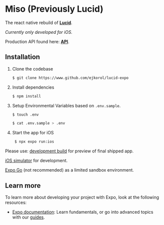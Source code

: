 # Miso (Previously Lucid)

The react native rebuild of [**Lucid**](https://www.github.com/ejkorol/jason-korol-capstone).

_Currently only developed for iOS._

Production API found here: [**API**](https://www.github.com/ejkorol/lucid-api).

## Installation

1. Clone the codebase

    ```bash
    $ git clone https://www.github.com/ejkorol/lucid-expo
    ```

2. Install dependencies

   ```bash
   $ npm install
   ```

3. Setup Environmental Variables based on `.env.sample`.

    ```bash
    $ touch .env
    ```

    ```bash
    $ cat .env.sample > .env
    ```

4. Start the app for iOS

   ```bash
    $ npx expo run:ios
   ```

Please use: [development build](https://docs.expo.dev/develop/development-builds/introduction/) for preview of final shipped app.

[iOS simulator](https://docs.expo.dev/workflow/ios-simulator/) for development.

[Expo Go](https://expo.dev/go) (not recommended) as a limited sandbox environment.

## Learn more

To learn more about developing your project with Expo, look at the following resources:

- [Expo documentation](https://docs.expo.dev/): Learn fundamentals, or go into advanced topics with our [guides](https://docs.expo.dev/guides).
